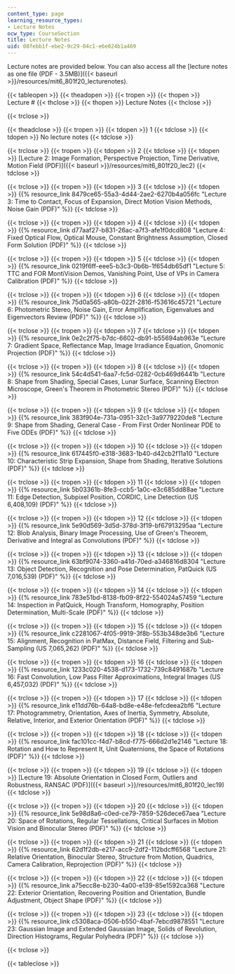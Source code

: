 ```yaml
---
content_type: page
learning_resource_types:
- Lecture Notes
ocw_type: CourseSection
title: Lecture Notes
uid: 08febb1f-ebe2-9c29-04c1-e6e024b1a469
---
```


Lecture notes are provided below. You can also access all the [lecture notes as one file (PDF - 3.5MB)]({{< baseurl >}}/resources/mit6_801f20_lecturenotes). 

{{< tableopen >}}
{{< theadopen >}}
{{< tropen >}}
{{< thopen >}}
Lecture #
{{< thclose >}}
{{< thopen >}}
Lecture Notes
{{< thclose >}}

{{< trclose >}}

{{< theadclose >}}
{{< tropen >}}
{{< tdopen >}}
1
{{< tdclose >}}
{{< tdopen >}}
No lecture notes
{{< tdclose >}}

{{< trclose >}}
{{< tropen >}}
{{< tdopen >}}
2
{{< tdclose >}}
{{< tdopen >}}
[Lecture 2: Image Formation, Perspective Projection, Time Derivative, Motion Field (PDF)]({{< baseurl >}}/resources/mit6_801f20_lec2)
{{< tdclose >}}

{{< trclose >}}
{{< tropen >}}
{{< tdopen >}}
3
{{< tdclose >}}
{{< tdopen >}}
{{% resource_link 8479ce65-55a3-4d44-2ae2-6270b4a056fc "Lecture 3: Time to Contact, Focus of Expansion, Direct Motion Vision Methods, Noise Gain (PDF)" %}}
{{< tdclose >}}

{{< trclose >}}
{{< tropen >}}
{{< tdopen >}}
4
{{< tdclose >}}
{{< tdopen >}}
{{% resource_link d77aaf27-b831-26ac-a7f3-afe1f0dcd808 "Lecture 4: Fixed Optical Flow, Optical Mouse, Constant Brightness Assumption, Closed Form Solution (PDF)" %}}
{{< tdclose >}}

{{< trclose >}}
{{< tropen >}}
{{< tdopen >}}
5
{{< tdclose >}}
{{< tdopen >}}
{{% resource_link 0219f6ff-eee5-b3c3-0b6b-1f654db65df1 "Lecture 5: TTC and FOR MontiVision Demos, Vanishing Point, Use of VPs in Camera Calibration (PDF)" %}}
{{< tdclose >}}

{{< trclose >}}
{{< tropen >}}
{{< tdopen >}}
6
{{< tdclose >}}
{{< tdopen >}}
{{% resource_link 75d0a565-a80b-022f-2816-f53616c45721 "Lecture 6: Photometric Stereo, Noise Gain, Error Amplification, Eigenvalues and Eigenvectors Review (PDF)" %}}
{{< tdclose >}}

{{< trclose >}}
{{< tropen >}}
{{< tdopen >}}
7
{{< tdclose >}}
{{< tdopen >}}
{{% resource_link 0e2c2f75-b7dc-6602-db91-b55694ab963e "Lecture 7: Gradient Space, Reflectance Map, Image Irradiance Equation, Gnomonic Projection (PDF)" %}}
{{< tdclose >}}

{{< trclose >}}
{{< tropen >}}
{{< tdopen >}}
8
{{< tdclose >}}
{{< tdopen >}}
{{% resource_link 54c4d541-6aa7-fc5d-0282-0cb469d6441b "Lecture 8: Shape from Shading, Special Cases, Lunar Surface, Scanning Electron Microscope, Green's Theorem in Photometric Stereo (PDF)" %}}
{{< tdclose >}}

{{< trclose >}}
{{< tropen >}}
{{< tdopen >}}
9
{{< tdclose >}}
{{< tdopen >}}
{{% resource_link 383f904e-731a-0951-32c1-3a9779220de8 "Lecture 9: Shape from Shading, General Case - From First Order Nonlinear PDE to Five ODEs (PDF)" %}}
{{< tdclose >}}

{{< trclose >}}
{{< tropen >}}
{{< tdopen >}}
10
{{< tdclose >}}
{{< tdopen >}}
{{% resource_link 617445f0-e318-3683-1b40-d42cb2f11a10 "Lecture 10: Characteristic Strip Expansion, Shape from Shading, Iterative Solutions (PDF)" %}}
{{< tdclose >}}

{{< trclose >}}
{{< tropen >}}
{{< tdopen >}}
11
{{< tdclose >}}
{{< tdopen >}}
{{% resource_link 5b03361b-8fe3-ccb5-1a0c-e3c685dd88ae "Lecture 11: Edge Detection, Subpixel Position, CORDIC, Line Detection (US 6,408,109) (PDF)" %}}
{{< tdclose >}}

{{< trclose >}}
{{< tropen >}}
{{< tdopen >}}
12
{{< tdclose >}}
{{< tdopen >}}
{{% resource_link 5e90d569-3d5d-378d-3f19-bf67913295aa "Lecture 12: Blob Analysis, Binary Image Processing, Use of Green's Theorem, Derivative and Integral as Convolutions (PDF)" %}}
{{< tdclose >}}

{{< trclose >}}
{{< tropen >}}
{{< tdopen >}}
13
{{< tdclose >}}
{{< tdopen >}}
{{% resource_link 63bf9074-3360-a41d-70ed-a346816d8304 "Lecture 13: Object Detection, Recognition and Pose Determination, PatQuick (US 7,016,539) (PDF)" %}}
{{< tdclose >}}

{{< trclose >}}
{{< tropen >}}
{{< tdopen >}}
14
{{< tdclose >}}
{{< tdopen >}}
{{% resource_link 783e51bd-8138-fb09-8f22-554024a57459 "Lecture 14: Inspection in PatQuick, Hough Transform, Homography, Position Determination, Multi-Scale (PDF)" %}}
{{< tdclose >}}

{{< trclose >}}
{{< tropen >}}
{{< tdopen >}}
15
{{< tdclose >}}
{{< tdopen >}}
{{% resource_link c2281067-4f05-9919-3f8b-553b348de3b6 "Lecture 15: Alignment, Recognition in PatMax, Distance Field, Filtering and Sub-Sampling (US 7,065,262) (PDF)" %}}
{{< tdclose >}}

{{< trclose >}}
{{< tropen >}}
{{< tdopen >}}
16
{{< tdclose >}}
{{< tdopen >}}
{{% resource_link 1233c020-4538-d173-1732-739c8491687b "Lecture 16: Fast Convolution, Low Pass Filter Approximations, Integral Images (US 6,457,032) (PDF)" %}}
{{< tdclose >}}

{{< trclose >}}
{{< tropen >}}
{{< tdopen >}}
17
{{< tdclose >}}
{{< tdopen >}}
{{% resource_link e11dd76b-64a8-bd8e-e48e-fefcdeea2bf6 "Lecture 17: Photogrammetry, Orientation, Axes of Inertia, Symmetry, Absolute, Relative, Interior, and Exterior Orientation (PDF)" %}}
{{< tdclose >}}

{{< trclose >}}
{{< tropen >}}
{{< tdopen >}}
18
{{< tdclose >}}
{{< tdopen >}}
{{% resource_link fac101cc-f4d7-b8cd-f775-666d2d1e2146 "Lecture 18: Rotation and How to Represent It, Unit Quaternions, the Space of Rotations (PDF)" %}}
{{< tdclose >}}

{{< trclose >}}
{{< tropen >}}
{{< tdopen >}}
19
{{< tdclose >}}
{{< tdopen >}}
[Lecture 19: Absolute Orientation in Closed Form, Outliers and Robustness, RANSAC (PDF)]({{< baseurl >}}/resources/mit6_801f20_lec19)
{{< tdclose >}}

{{< trclose >}}
{{< tropen >}}
{{< tdopen >}}
20
{{< tdclose >}}
{{< tdopen >}}
{{% resource_link 5e98d8a6-c0ed-ce79-7859-526dece67aea "Lecture 20: Space of Rotations, Regular Tessellations, Critical Surfaces in Motion Vision and Binocular Stereo (PDF)" %}}
{{< tdclose >}}

{{< trclose >}}
{{< tropen >}}
{{< tdopen >}}
21
{{< tdclose >}}
{{< tdopen >}}
{{% resource_link 62d1f2db-e217-acc9-2df2-112bdcff6568 "Lecture 21: Relative Orientation, Binocular Stereo, Structure from Motion, Quadrics, Camera Calibration, Reprojection (PDF)" %}}
{{< tdclose >}}

{{< trclose >}}
{{< tropen >}}
{{< tdopen >}}
22
{{< tdclose >}}
{{< tdopen >}}
{{% resource_link a75ecc8e-b230-4a00-e139-85e1592ca368 "Lecture 22: Exterior Orientation, Recovering Position and Orientation, Bundle Adjustment, Object Shape (PDF)" %}}
{{< tdclose >}}

{{< trclose >}}
{{< tropen >}}
{{< tdopen >}}
23
{{< tdclose >}}
{{< tdopen >}}
{{% resource_link c5308aca-0506-b550-4baf-7ebcd9878551 "Lecture 23: Gaussian Image and Extended Gaussian Image, Solids of Revolution, Direction Histograms, Regular Polyhedra (PDF)" %}}
{{< tdclose >}}

{{< trclose >}}

{{< tableclose >}}